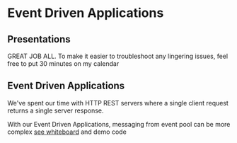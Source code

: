 # Event Driven Applications

## Presentations

GREAT JOB ALL.  To make it easier to troubleshoot any lingering issues, feel free to put 30 minutes on my calendar

## Event Driven Applications

We've spent our time with HTTP REST servers where a single client request returns a single server response.

With our Event Driven Applications, messaging from event pool can be more complex
[see whiteboard](https://projects.invisionapp.com/freehand/document/GfsBTeMVp) and demo code
